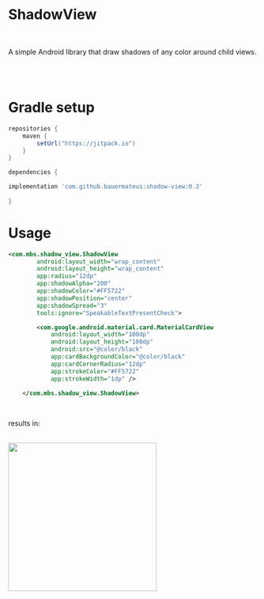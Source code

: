 # ShadowView

<br>

A simple Android library that draw shadows of any color around child views.

<br>
<br>

# Gradle setup
``` gradle
repositories {
    maven { 
        setUrl("https://jitpack.io")
    }
}

dependencies {

implementation 'com.github.bauermateus:shadow-view:0.2'
    
}
```

# Usage

``` xml
<com.mbs.shadow_view.ShadowView
        android:layout_width="wrap_content"
        android:layout_height="wrap_content"
        app:radius="12dp"
        app:shadowAlpha="200"
        app:shadowColor="#FF5722"
        app:shadowPosition="center"
        app:shadowSpread="3"
        tools:ignore="SpeakableTextPresentCheck">

        <com.google.android.material.card.MaterialCardView
            android:layout_width="100dp"
            android:layout_height="100dp"
            android:src="@color/black"
            app:cardBackgroundColor="@color/black"
            app:cardCornerRadius="12dp"
            app:strokeColor="#FF5722"
            app:strokeWidth="1dp" />

    </com.mbs.shadow_view.ShadowView>
```

<br>

results in: 

<br>

<img src="https://github.com/bauermateus/shadow-view/assets/11887846/0d31cfae-8f1a-40f1-8795-c528573f6b89" width="300">

